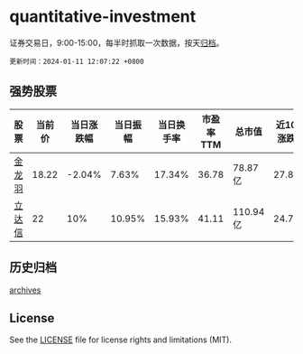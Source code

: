 # quantitative-investment

证券交易日，9:00-15:00，每半时抓取一次数据，按天[归档](archives)。

`更新时间：2024-01-11 12:07:22 +0800`

## 强势股票

|股票|当前价|当日涨跌幅|当日振幅|当日换手率|市盈率TTM|总市值|近10日涨跌幅|
|----|----|----|----|----|----|----|----|
|[金龙羽](https://xueqiu.com/S/SZ002882)|18.22|-2.04%|7.63%|17.34%|36.78|78.87亿|27.86%|
|[立达信](https://xueqiu.com/S/SH605365)|22|10%|10.95%|15.93%|41.11|110.94亿|24.79%|

## 历史归档

[archives](archives)

## License

See the [LICENSE](LICENSE) file for license rights and limitations (MIT).